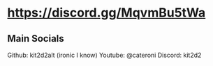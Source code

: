 # https://discord.gg/MqvmBu5tWa
## Main Socials
Github: kit2d2alt (ironic I know)
Youtube: @cateroni
Discord: kit2d2
